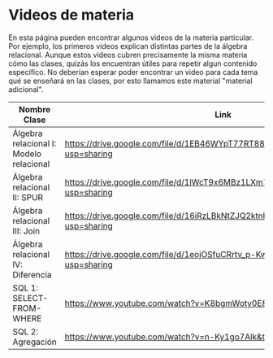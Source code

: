 # Videos de materia

En esta página pueden encontrar algunos videos de la materia particular. Por ejemplo, los primeros videos explican distintas partes de la álgebra relacional. Aunque estos videos cubren precisamente la misma materia cómo las clases, quizás los encuentran útiles para repetir algun contenido específico. No deberían esperar poder encontrar un video para cada tema qué se enseñará en las clases, por esto llamamos este material "material adicional".

| Nombre Clase |  Link |
|--------------|------|
| Álgebra relacional I: Modelo relacional | https://drive.google.com/file/d/1EB46WYpT77RT88cctCE2BlqSmwFlVZ4h/view?usp=sharing |
| Álgebra relacional II: SPUR         | https://drive.google.com/file/d/1lWcT9x6MBz1LXm7cxDCbu1d4PEHAZDs9/view?usp=sharing |
| Álgebra relacional III: Join         | https://drive.google.com/file/d/16iRzLBkNtZJQ2ktnhOqVPFt-a1xFd5b_/view?usp=sharing |
| Álgebra relacional IV: Diferencia         | https://drive.google.com/file/d/1eojOSfuCRrtv_p-KwUAUQaUHWswt6oTH/view?usp=sharing |
| SQL 1: SELECT-FROM-WHERE         | https://www.youtube.com/watch?v=K8bgmWoty0E&t=644s |
| SQL 2: Agregación         | https://www.youtube.com/watch?v=n-Ky1go7Alk&t=7s |
